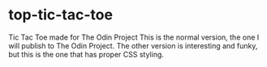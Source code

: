 # top-tic-tac-toe
 Tic Tac Toe made for The Odin Project
This is the normal version, the one I will publish to The Odin Project.
The other version is interesting and funky, but this is the one that has proper CSS styling.
